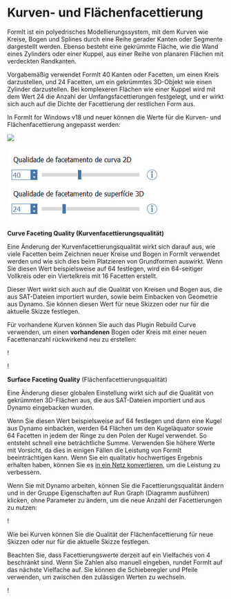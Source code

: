 # Kurven- und Flächenfacettierung

FormIt ist ein polyedrisches Modellierungssystem, mit dem Kurven wie Kreise, Bogen und Splines durch eine Reihe gerader Kanten oder Segmente dargestellt werden. Ebenso besteht eine gekrümmte Fläche, wie die Wand eines Zylinders oder einer Kuppel, aus einer Reihe von planaren Flächen mit verdeckten Randkanten.

Vorgabemäßig verwendet FormIt 40 Kanten oder Facetten, um einen Kreis darzustellen, und 24 Facetten, um ein gekrümmtes 3D-Objekt wie einen Zylinder darzustellen. Bei komplexeren Flächen wie einer Kuppel wird mit dem Wert 24 die Anzahl der Umfangsfacettierungen festgelegt, und er wirkt sich auch auf die Dichte der Facettierung der restlichen Form aus.

In FormIt for Windows v18 und neuer können die Werte für die Kurven- und Flächenfacettierung angepasst werden:

![](../.gitbook/assets/faceting\_planter.gif)

![](../.gitbook/assets/faceting.png)

**Curve Faceting Quality (Kurvenfacettierungsqualität)**

Eine Änderung der Kurvenfacettierungsqualität wirkt sich darauf aus, wie viele Facetten beim Zeichnen neuer Kreise und Bogen in FormIt verwendet werden und wie sich dies beim Platzieren von Grundformen auswirkt. Wenn Sie diesen Wert beispielsweise auf 64 festlegen, wird ein 64-seitiger Vollkreis oder ein Viertelkreis mit 16 Facetten erstellt.

Dieser Wert wirkt sich auch auf die Qualität von Kreisen und Bogen aus, die aus SAT-Dateien importiert wurden, sowie beim Einbacken von Geometrie aus Dynamo. Sie können diesen Wert für neue Skizzen oder nur für die aktuelle Skizze festlegen.

Für vorhandene Kurven können Sie auch das Plugin Rebuild Curve verwenden, um einen **vorhandenen** Bogen oder Kreis mit einer neuen Facettenanzahl rückwirkend neu zu erstellen:

\![](<../.gitbook/assets/screen-shot-2020-01-10-at-1.20.53-pm (1).png>)

\![](<../.gitbook/assets/faceting_rebuild-curve (1).gif>)

**Surface Faceting Quality** (Flächenfacettierungsqualität)

Eine Änderung dieser globalen Einstellung wirkt sich auf die Qualität von gekrümmten 3D-Flächen aus, die aus SAT-Dateien importiert und aus Dynamo eingebacken wurden.

Wenn Sie diesen Wert beispielsweise auf 64 festlegen und dann eine Kugel aus Dynamo einbacken, werden 64 Flächen um den Kugeläquator sowie 64 Facetten in jedem der Ringe zu den Polen der Kugel verwendet. So entsteht schnell eine beträchtliche Summe. Verwenden Sie höhere Werte mit Vorsicht, da dies in einigen Fällen die Leistung von FormIt beeinträchtigen kann. Wenn Sie ein qualitativ hochwertiges Ergebnis erhalten haben, können Sie es [in ein Netz konvertieren](meshes.md), um die Leistung zu verbessern.

Wenn Sie mit Dynamo arbeiten, können Sie die Facettierungsqualität ändern und in der Gruppe Eigenschaften auf Run Graph (Diagramm ausführen) klicken, ohne Parameter zu ändern, um die neue Anzahl der Facettierungen zu nutzen:

\![](<../.gitbook/assets/faceting_column (1).gif>)

Wie bei Kurven können Sie die Qualität der Flächenfacettierung für neue Skizzen oder nur für die aktuelle Skizze festlegen.

Beachten Sie, dass Facettierungswerte derzeit auf ein Vielfaches von 4 beschränkt sind. Wenn Sie Zahlen also manuell eingeben, rundet FormIt auf das nächste Vielfache auf. Sie können die Schieberegler und Pfeile verwenden, um zwischen den zulässigen Werten zu wechseln.

\![](<../.gitbook/assets/units-+-precision (1).png>)
